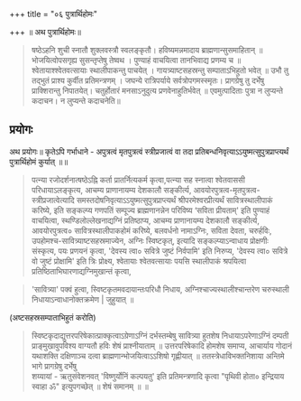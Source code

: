+++
title = "०६ पुत्रार्थिहोमः"

+++
॥ अथ पुत्रार्थिहोमः॥

> षष्ठेऽहनि शुची स्नातौ शुक्लवस्त्रौ स्वलङ्कृतौ। हविष्यमन्नमादाय ब्राह्मणान्सुसमाहितान् ॥ भोजयित्वोपसगृह्य सुसन्तृप्तेषु तेष्वथ । पुण्याहं वाचयित्वा तानभिवाद्य प्रणम्य च ॥ श्वेतायाश्श्वेतवत्सायाः स्थालीपाकन्तु पाचयेत् । गायत्र्याष्टसहस्रन्तु सम्पाताऽभिहुतो भवेत् ॥ उभौ तु तद्भुतं प्राश्य कुर्वीत प्रतिमन्त्रणम् । जघन्ये रात्रिपर्याये सर्वत्रोपगमस्स्मृतः। प्रागग्रेषु तु दर्भेषु प्राक्शिरान्तु निपातयेत्। चतुर्होतारं मनसाऽनुदुत्य प्रणवेनाहुतिर्भवेत् ॥ एवमुत्पादिताः पुत्रा न लुप्यन्ते कदाचन। न लुप्यन्ते कदाचनेति॥

## प्रयोगः

अथ प्रयोगः॥ कृतेऽपि गर्भाधाने - अपुत्रत्वं मृतपुत्रत्वं स्त्रीप्रजात्वं वा तदा प्रतिबन्धनिवृत्याऽऽयुष्मत्सुपुत्रप्राप्त्यर्थं पुत्रार्थिहोमं कुर्यात् ॥॥

> पत्न्या रजोदर्शनात्षष्ठेऽह्नि कर्ता प्रातर्नित्यकर्म कृत्वा,पत्न्या सह स्नात्वा श्वेतवाससी परिधायाऽलङ्कृत्य, आचम्य प्राणानायम्य देशकालौ सङ्कीर्त्य, आवयोरपुत्रत्व-मृतपुत्रत्व-स्त्रीप्रजात्वेत्यादि समस्तदोषनिवृत्याऽऽयुष्मत्सुपुत्रप्राप्त्यर्थं श्रीपरमेश्वरप्रीत्यर्थं सावित्रस्थालीपाकं करिष्ये, इति सङ्कल्प्य गणपतिं सम्पूज्य ब्राह्मणानन्नेन परिविष्य ‘सविता प्रीयताम्' इति पुण्याहं वाचयित्वा, स्थण्डिलोल्लेखनाद्यग्निं प्रतिष्ठाप्य, आचम्य प्राणानायम्य देशकालौ सङ्कीर्त्य, आवयोरपुत्रत्व० सावित्रस्थालीपाकहोमं करिष्ये, बलवर्धनो नामाऽग्निः, सविता देवता, चरुर्हविः, उपहोमश्च-सावित्र्याष्टसहस्रमाज्येन, अग्निः स्विष्टकृत्, इत्यादि सङ्कल्प्याऽन्वाधाय प्रोक्षणीः संस्कृत्य, पयः प्रणयनं कृत्वा, 'देवस्य त्वा० सवित्रे जुष्टं निर्वपामि' इति निरुप्य, 'देवस्य त्वा० सवित्रे वो जुष्टं प्रोक्षामि' इति त्रिः प्रोक्ष्य, श्वेतायाः श्वेतवत्सायाः पयसि स्थालीपाकं श्रपयित्वा प्रतिष्ठिताभिघारणाद्यग्निमुखान्तं कृत्वा,

>'सावित्र्या' पक्वं हुत्वा, स्विष्टकृतमवदायान्तःपरिधौ निधाय, अग्निश्चाज्यस्थालीश्चान्तरेण चरुस्थाली निधायाऽन्वाधानोक्तक्रमेण |
जुहुयात् ॥

(अष्टसहस्रसम्पाताभिहुतं करोति)

>स्विष्टकृदाद्युत्तरपरिषेकात्प्राक्कृत्वाऽग्रेणाऽग्निं दर्भस्तम्बेषु सावित्र्या हुतशेष निधायाऽपरेणाऽग्निं दम्पती प्राङ्मुखावुपविश्य वाग्यतौ हविः शेषं प्राश्नीयाताम् ॥ उत्तरपरिषेकादि होमशेष समाप्य, आचार्याय गोदानं  यथाशक्ति दक्षिणाञ्च दत्वा ब्राह्मणान्भोजयित्वाऽऽशिषो गृह्णीयात् ॥ ततस्त्रेधाविभक्तनिशाया अन्तिमे भागे प्रागग्रेषु दर्भेषु  
शय्यायां - ऋतुसंवेशनवत् 'विष्णुर्योनिं कल्पयतु' इति प्रतिमन्त्रणादि कृत्वा "पृथिवी होता० इन्द्रियाय स्वाहा ॐ" इत्युपगच्छेत् ॥ शेषं समानम् ॥ ॥
